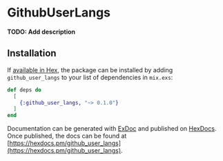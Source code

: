 # GithubUserLangs

**TODO: Add description**

## Installation

If [available in Hex](https://hex.pm/docs/publish), the package can be installed
by adding `github_user_langs` to your list of dependencies in `mix.exs`:

```elixir
def deps do
  [
    {:github_user_langs, "~> 0.1.0"}
  ]
end
```

Documentation can be generated with [ExDoc](https://github.com/elixir-lang/ex_doc)
and published on [HexDocs](https://hexdocs.pm). Once published, the docs can
be found at [https://hexdocs.pm/github_user_langs](https://hexdocs.pm/github_user_langs).


